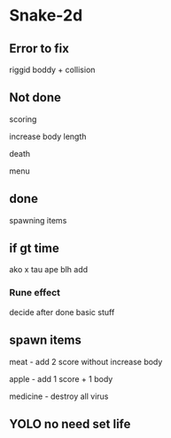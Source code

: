 # Snake-2d

## Error to fix
riggid boddy + collision

## Not done
scoring

increase body length

death

menu

## done
spawning items

## if gt time
ako x tau ape blh add

### Rune effect
decide after done basic stuff

## spawn items
meat - add 2 score without increase body

apple - add 1 score + 1 body

medicine - destroy all virus

## YOLO no need set life
